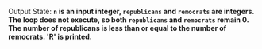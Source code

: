 Output State: **`n` is an input integer, `republicans` and `remocrats` are integers. The loop does not execute, so both `republicans` and `remocrats` remain 0. The number of republicans is less than or equal to the number of remocrats. 'R' is printed.**